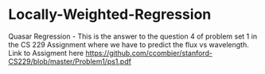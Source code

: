 # Locally-Weighted-Regression
Quasar Regression - 
This is the answer to the question 4 of problem set 1 in the CS 229 Assignment where we have to predict the flux vs wavelength. Link to Assigment here https://github.com/ccombier/stanford-CS229/blob/master/Problem1/ps1.pdf
